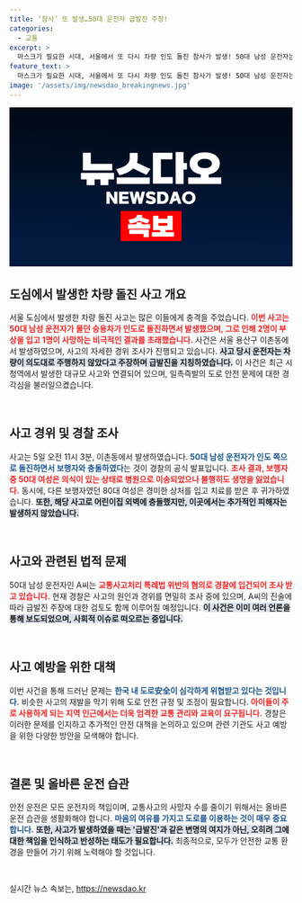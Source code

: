 ```yaml
---
title: ‘참사’ 또 발생…50대 운전자 급발진 주장!
categories:
  - 교통
excerpt: >
  마스크가 필요한 시대, 서울에서 또 다시 차량 인도 돌진 참사가 발생! 50대 남성 운전자는 급발진을 주장하며 경찰 조사를 받고 있는데, 그의 진술과는 달리 비극적인 결과가 초래되었습니다. 사망자와 부상자의 이야기를 들여다봅니다.
feature_text: >
  마스크가 필요한 시대, 서울에서 또 다시 차량 인도 돌진 참사가 발생! 50대 남성 운전자는 급발진을 주장하며 경찰 조사를 받고 있는데, 그의 진술과는 달리 비극적인 결과가 초래되었습니다. 사망자와 부상자의 이야기를 들여다봅니다.
image: '/assets/img/newsdao_breakingnews.jpg'
---
```


<p><img src="/assets/img/newsdao_breakingnews.jpg" alt="koreaapp 속보" /></p>

<h2 data-ke-size="size26">도심에서 발생한 차량 돌진 사고 개요</h2>

<p data-ke-size="size16">서울 도심에서 발생한 차량 돌진 사고는 많은 이들에게 충격을 주었습니다. <b><span style="color: #ee2323;">이번 사고는 50대 남성 운전자가 몰던 승용차가 인도로 돌진하면서 발생했으며, 그로 인해 2명이 부상을 입고 1명이 사망하는 비극적인 결과를 초래했습니다.</span></b> 사건은 서울 용산구 이촌동에서 발생하였으며, 사고의 자세한 경위 조사가 진행되고 있습니다. <b><span style="background-color: #21538527;">사고 당시 운전자는 차량이 의도대로 주행하지 않았다고 주장하며 급발진을 지칭하였습니다.</span></b> 이 사건은 최근 시청역에서 발생한 대규모 사고와 연결되어 있으며, 일촉즉발의 도로 안전 문제에 대한 경각심을 불러일으켰습니다.</p>

<p data-ke-size="size16">&nbsp;</p>

<h2 data-ke-size="size26">사고 경위 및 경찰 조사</h2>

<p data-ke-size="size16">사고는 5일 오전 11시 3분, 이촌동에서 발생하였습니다. <b><span style="color: #1a5490;">50대 남성 운전자가 인도 쪽으로 돌진하면서 보행자와 충돌하였다</span></b>는 것이 경찰의 공식 발표입니다. <b><span style="color: #ee2323;">조사 결과, 보행자 중 50대 여성은 의식이 있는 상태로 병원으로 이송되었으나 불행히도 생명을 잃었습니다.</span></b> 동시에, 다른 보행자였던 80대 여성은 경미한 상처를 입고 치료를 받은 후 귀가하였습니다. <b><span style="background-color: #21538527;">또한, 해당 사고로 어린이집 외벽에 충돌했지만, 이곳에서는 추가적인 피해자는 발생하지 않았습니다.</span></b></p>

<p data-ke-size="size16">&nbsp;</p>

<h2 data-ke-size="size26">사고와 관련된 법적 문제</h2>

<p data-ke-size="size16">50대 남성 운전자인 A씨는 <b><span style="color: #ee2323;">교통사고처리 특례법 위반의 혐의로 경찰에 입건되어 조사 받고 있습니다.</span></b> 현재 경찰은 사고의 원인과 경위를 면밀히 조사 중에 있으며, A씨의 진술에 따라 급발진 주장에 대한 검토도 함께 이루어질 예정입니다. <b><span style="background-color: #21538527;">이 사건은 이미 여러 언론을 통해 보도되었으며, 사회적 이슈로 떠오르는 중입니다.</span></b></p>

<p data-ke-size="size16">&nbsp;</p>

<h2 data-ke-size="size26">사고 예방을 위한 대책</h2>

<p data-ke-size="size16">이번 사건을 통해 드러난 문제는 <b><span style="color: #1a5490;">한국 내 도로安全이 심각하게 위협받고 있다는 것입니다.</span></b> 비슷한 사고의 재발을 막기 위해 도로 안전 규정 및 조정이 필요합니다. <b><span style="color: #ee2323;">아이들이 주로 사용하게 되는 지역 인근에서는 더욱 엄격한 교통 관리와 교육이 요구됩니다.</span></b> 경찰은 이러한 문제를 인지하고 추가적인 안전 대책을 논의하고 있으며 관련 기관도 사고 예방을 위한 다양한 방안을 모색해야 합니다.</p>

<p data-ke-size="size16">&nbsp;</p>

<h2 data-ke-size="size26">결론 및 올바른 운전 습관</h2>

<p data-ke-size="size16">안전 운전은 모든 운전자의 책임이며, 교통사고의 사망자 수를 줄이기 위해서는 올바른 운전 습관을 생활화해야 합니다. <b><span style="color: #1a5490;">마음의 여유를 가지고 도로를 이용하는 것이 매우 중요합니다.</span></b> <b><span style="background-color: #21538527;">또한, 사고가 발생하였을 때는 '급발진'과 같은 변명의 여지가 아닌, 오히려 그에 대한 책임을 인식하고 반성하는 태도가 필요합니다.</span></b> 최종적으로, 모두가 안전한 교통 환경을 만들어 가기 위해 노력해야 할 것입니다.</p>

<p data-ke-size="size16">&nbsp;</p>
실시간 뉴스 속보는, <a href="https://newsdao.kr" rel="dofollow">https://newsdao.kr</a>


